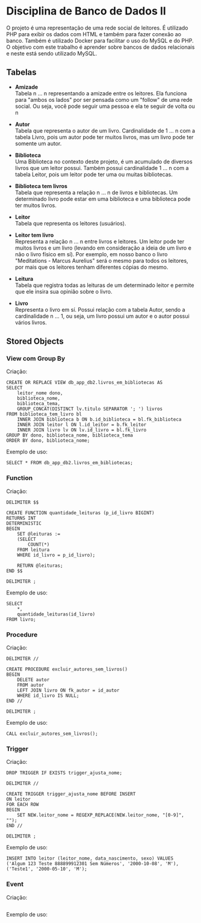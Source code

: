 # Disciplina de Banco de Dados II

O projeto é uma representação de uma rede social de leitores. É utilizado PHP para exibir os dados com HTML e também para fazer conexão ao banco. Também é utilizado Docker para facilitar o uso do MySQL e do PHP. O objetivo com este trabalho é aprender sobre bancos de dados relacionais e neste está sendo utilizado MySQL.

<h2> Tabelas </h2>

- <b> Amizade </b> <br>
Tabela n ... n representando a amizade entre os leitores. Ela funciona para "ambos os lados" por ser pensada como um "follow" de uma rede social. Ou seja, você pode seguir uma pessoa e ela te seguir de volta ou n

- <b> Autor </b> <br>
Tabela que representa o autor de um livro. Cardinalidade de 1 ... n com a tabela Livro, pois um autor pode ter muitos livros, mas um livro pode ter somente um autor.

- <b> Biblioteca </b> <br>
Uma Biblioteca no contexto deste projeto, é um acumulado de diversos livros que um leitor possui. Também possui cardinalidade 1 ... n com a tabela Leitor, pois um leitor pode ter uma ou muitas bibliotecas.

- <b> Biblioteca tem livros </b> <br>
Tabela que representa a relação n ... n de livros e bibliotecas. Um determinado livro pode estar em uma biblioteca e uma biblioteca pode ter muitos livros.

- <b> Leitor </b> <br>
Tabela que representa os leitores (usuários).

- <b> Leitor tem livro </b> <br>
Representa a relação n ... n entre livros e leitores. Um leitor pode ter muitos livros e um livro (levando em consideração a ideia de um livro e não o livro físico em sí). Por exemplo, em nosso banco o livro "Meditations - Marcus Aurelius" será o mesmo para todos os leitores, por mais que os leitores tenham diferentes cópias do mesmo.

- <b> Leitura </b> <br>
Tabela que registra todas as leituras de um determinado leitor e permite que ele insira sua opinião sobre o livro.

- <b> Livro </b> <br>
Representa o livro em sí. Possui relação com a tabela Autor, sendo a cardinalidade n ... 1, ou seja, um livro possui um autor e o autor possui vários livros.

<h2> Stored Objects </h2>

<!-- View com Group By --->
<h3> View com Group By </h3>
<p> Criação: </p>

```
CREATE OR REPLACE VIEW db_app_db2.livros_em_bibliotecas AS  
SELECT
	leitor_nome dono,
	biblioteca_nome,
	biblioteca_tema,
   	GROUP_CONCAT(DISTINCT lv.titulo SEPARATOR '; ') livros 
FROM biblioteca_tem_livro bl 
	INNER JOIN biblioteca b ON b.id_biblioteca = bl.fk_biblioteca 
	INNER JOIN leitor l ON l.id_leitor = b.fk_leitor 
	INNER JOIN livro lv ON lv.id_livro = bl.fk_livro
GROUP BY dono, biblioteca_nome, biblioteca_tema
ORDER BY dono, biblioteca_nome;
```

<p> Exemplo de uso: </p>

```
SELECT * FROM db_app_db2.livros_em_bibliotecas;
```
<!-- /View com Group By --->

<!-- Function --->
<h3> Function </h3>
<p> Criação: </p>

```
DELIMITER $$

CREATE FUNCTION quantidade_leituras (p_id_livro BIGINT)
RETURNS INT
DETERMINISTIC
BEGIN
	SET @leituras :=
	(SELECT
		COUNT(*)
	FROM leitura
	WHERE id_livro = p_id_livro);

	RETURN @leituras;
END $$

DELIMITER ;
```

<p> Exemplo de uso: </p>

```
SELECT
	*,
	quantidade_leituras(id_livro)
FROM livro;
```
<!-- /Function --->

<!-- /Procedure --->
<h3> Procedure </h3>
<p> Criação: </p>

```
DELIMITER //

CREATE PROCEDURE excluir_autores_sem_livros()
BEGIN
	DELETE autor
	FROM autor
	LEFT JOIN livro ON fk_autor = id_autor
	WHERE id_livro IS NULL;
END //

DELIMITER ;
```

<p> Exemplo de uso: </p>

```
CALL excluir_autores_sem_livros();
```
<!-- /Procedure --->

<!-- /Trigger --->
<h3> Trigger </h3>
<p> Criação: </p>

```
DROP TRIGGER IF EXISTS trigger_ajusta_nome;

DELIMITER //

CREATE TRIGGER trigger_ajusta_nome BEFORE INSERT
ON leitor
FOR EACH ROW
BEGIN
	SET NEW.leitor_nome = REGEXP_REPLACE(NEW.leitor_nome, "[0-9]", "");
END //

DELIMITER ;
```

<p> Exemplo de uso: </p>

```
INSERT INTO leitor (leitor_nome, data_nascimento, sexo) VALUES
('Algum 123 Teste 888899912301 Sem Números', '2000-10-08', 'M'),
('Teste1', '2000-05-10', 'M');
```
<!-- /Trigger --->

<!-- /Event --->
<h3> Event </h3>
<p> Criação: </p>

```
```

<p> Exemplo de uso: </p>

```
```
<!-- /Event --->

